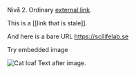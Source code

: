Nivå 2. Ordinary [external link](https://kraulis.se).

This is a [[link that is stale]].

And here is a bare URL https://scilifelab.se

Try embedded image

![Cat loaf](/file/images/cat-loaf-among-loaves) Text after image.
